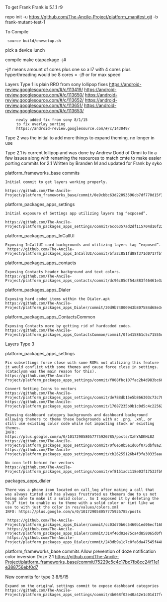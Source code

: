  To get Frank
 Frank is 5.1.1 r9

repo init -u https://github.com/The-Ancile-Project/platform_manifest.git -b frank-mutant-test-1

To Compile

     source build/envsetup.sh

pick a device
     lunch

compile
     make otapackage -j#

-j# means amount of cores plus one so a I7 with 4 cores plus hyperthreading would be 8 cores = -j9 or for max speed


Layers Type 1 is plain RRO from sony
         lollipop fixes
         https://android-review.googlesource.com/#/c/113419/
         https://android-review.googlesource.com/#/c/113650/
         https://android-review.googlesource.com/#/c/113652/
         https://android-review.googlesource.com/#/c/113651/
         https://android-review.googlesource.com/#/c/113653/
         
         newly added fix from sony 8/1/15
         to fix overlay sorting
         https://android-review.googlesource.com/#/c/143049/

Type 2 was the initial to add more things to expand theming. no longer in use

Type 2.1 is current lollipop and was done by Andrew Dodd of Omni to fix a few issues along with renaming the resources to match cmte to make easier porting
commits for 2.1
Written by Branden M and updated for Frank by syko

  platform_frameworks_base commits

    Initial commit to get layers working properly.
    
    https://github.com/The-Ancile-Project/platform_frameworks_base/commit/0e9cbbc63d22093596cb7df770d15f303cd49750


  platform_packages_apps_settings

    Initial exposure of Settings app utilizing layers tag “exposed”.
    
    https://github.com/The-Ancile-Project/platform_packages_apps_settings/commit/6cc6357ad2df115704d16f2243fca8e21ce2546b


   platform_packages_apps_InCallUI

    Exposing InCallUI card backgrounds and utilizing layers tag “exposed”.
     https://github.com/The-Ancile-Project/platform_packages_apps_InCallUI/commit/bfa2c851fd88f371d0717fbf05835f5c8da85664
    
   platform_packages_apps_contacts

    Exposing Contacts header background and text colors. 
    https://github.com/The-Ancile-Project/platform_packages_apps_contacts/commit/dc96c05df54a883f46461e3a514693c175337649
    
   platform_packages_apps_Dialer
   
    Exposing hard coded items within the Dialer.apk
    https://github.com/The-Ancile-Project/platform_packages_apps_Dialer/commit/20d9b74000943b807584d68e34341ca6af495d35
   
   platform_packages_apps_ContactsCommon

    Exposing Contacts more by getting rid of hardcoded codes.
    https://github.com/The-Ancile-Project/platform_packages_apps_ContactsCommon/commit/0fb415861c5c71555d61a23e1f04153e096980b2
    
Layers Type 3

   platform_packages_apps_settings
    
    Fix subsettings force close with some ROMs not utilizing this feature it would conflict with some themes and cause force close in settings.(Cataclysm was the main reason for this).
    https://github.com/The-Ancile-Project/platform_packages_apps_settings/commit/f008fbc107fac2b4d983bc601a20dada8ee2b1d5
    
    Convert Setting Icons to vectors
    https://github.com/The-Ancile-Project/platform_packages_apps_settings/commit/de788db15e5b866303c73c783acaee8565ff5515
    https://github.com/The-Ancile-Project/platform_packages_apps_settings/commit/17087235b9b1c0d5c4c22562b7e82d1c4d9e74fe
       
    Exposing dashboard category backgrounds and dashboard background allowing themers to theme these backgrounds with a: .png, .xml, or still use existing color code while not impacting stock or existing themes. 
    INFO:  https://plus.google.com/u/0/101729058057775926785/posts/XzhYADKHL8Z
    https://github.com/The-Ancile-Project/platform_packages_apps_settings/commit/0f6e58b5e1d66f075dbf8a27b10a77e2ef94ef3f
    https://github.com/The-Ancile-Project/platform_packages_apps_settings/commit/cb26255126b4f3fa30335aaa8cb89ec87a3412ce
    
    No icon left behind for vectors
    https://github.com/The-Ancile-Project/platform_packages_apps_settings/commit/ef8151adc118e03f17533fb956dadebc1e0b9766
    
packages_apps_dialer

    There was a phone icon located on call_log after making a call that was always tinted and has always frustrated us themers due to us not being able to make it a solid color.. So I exposed it by deleting the “0.3” tint to enable us to theme with a solid color or tint like we use to with just the color in res/values/colors.xml 
    INFO: https://plus.google.com/u/0/101729058057775926785/posts

     https://github.com/The-Ancile-Project/platform_packages_apps_Dialer/commit/cc03d70b6c5460b1ed06ecf16825a4340139b8db
     https://github.com/The-Ancile-Project/platform_packages_apps_Dialer/commit/314f46d02e75ca4d858065d0f8068fa630503cb6
     https://github.com/The-Ancile-Project/platform_packages_apps_Dialer/commit/243db9a1c7c8fa6da47545f448b96af50e123e67
     
 platform_frameworks_base commits
    Allow prevention of doze notification color inversion Doze 2.1
    https://github.com/The-Ancile-Project/platform_frameworks_base/commit/75229c5c4c17bc7fb8cc24f11e1e388756ebf0d7
    
New commits for type 3 8/5/15
    
    Expand on the original settings commit to expose dashboard categories 
    https://github.com/The-Ancile-Project/platform_packages_apps_settings/commit/4b668f02e40a42e1c01d17fc27da9e8331680c8f
    
    